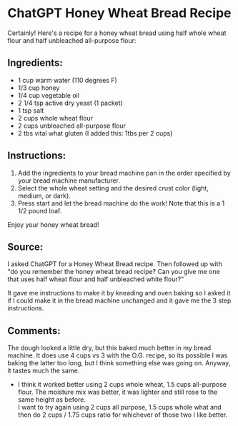 # ChatGPT Honey Wheat Bread Recipe

Certainly! Here's a recipe for a honey wheat bread using half whole wheat flour
and half unbleached all-purpose flour:

## Ingredients:

- 1 cup warm water (110 degrees F)
- 1/3 cup honey
- 1/4 cup vegetable oil
- 2 1/4 tsp active dry yeast (1 packet)
- 1 tsp salt
- 2 cups whole wheat flour
- 2 cups unbleached all-purpose flour
- 2 tbs vital what gluten (I added this: 1tbs per 2 cups)

## Instructions:

1. Add the ingredients to your bread machine pan in the order specified by your
   bread machine manufacturer.
2. Select the whole wheat setting and the desired crust color (light, medium, or
   dark).
3. Press start and let the bread machine do the work! Note that this is a 1 1/2
   pound loaf.

Enjoy your honey wheat bread!

## Source:

I asked ChatGPT for a Honey Wheat Bread recipe. Then followed up with "do you
remember the honey wheat bread recipe? Can you give me one that uses half wheat
flour and half unbleached white flour?" 

It gave me instructions to make it by kneading and oven baking so I asked it if
I could make it in the bread machine unchanged and it gave me the 3 step
instructions.

## Comments:

The dough looked a little dry, but this baked much better in my bread machine.
It does use 4 cups vs 3 with the O.G. recipe, so its possible I was baking the
latter too long, but I think something else was going on. Anyway, it tastes much
the same.

- I think it worked better using 2 cups whole wheat, 1.5 cups all-purpose flour.
  The moisture mix was better, it was lighter and still rose to the same height
  as before.  
  I want to try again using 2 cups all purpose, 1.5 cups whole what and then do
  2 cups / 1.75 cups ratio for whichever of those two I like better.
